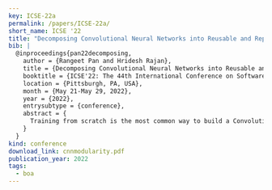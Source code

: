 ```yaml
---
key: ICSE-22a
permalink: /papers/ICSE-22a/
short_name: ICSE '22
title: "Decomposing Convolutional Neural Networks into Reusable and Replaceable Modules"
bib: |
  @inproceedings{pan22decomposing,
    author = {Rangeet Pan and Hridesh Rajan},
    title = {Decomposing Convolutional Neural Networks into Reusable and Replaceable Modules},
    booktitle = {ICSE'22: The 44th International Conference on Software Engineering},
    location = {Pittsburgh, PA, USA},
    month = {May 21-May 29, 2022},
    year = {2022},
    entrysubtype = {conference},
    abstract = {
      Training from scratch is the most common way to build a Convolutional Neural Network (CNN) based model. What if we can build new CNN models by reusing parts from previously build CNN models? What if we can improve a CNN model by replacing (possibly faulty) parts with other parts? In both cases, instead of training, can we identify the part responsible for each output class (module) in the model(s) and reuse or replace only the desired output classes to build a model? Prior work has proposed decomposing dense-based networks into modules (one for each output class) to enable reusability and replaceability in various scenarios. However, this work is limited to the dense layers and based on the one-to-one relationship between the nodes in consecutive layers. Due to the shared architecture in the CNN model, prior work cannot be adapted directly. In this paper, we propose to decompose a CNN model used for image classification problems into modules for each output class. These modules can further be reused or replaced to build a new model. We have evaluated our approach with CIFAR-10, CIFAR-100, and ImageNet tiny datasets with three variations of ResNet models and found that enabling decomposition comes with a small cost (1.77% and 0.85% for top-1 and top-5 accuracy, respectively). Also, building a model by reusing or replacing modules can be done with a 2.3% and 0.5% average loss of accuracy. Furthermore, reusing and replacing these modules reduces 𝐶𝑂2𝑒 emission by ∼37 times compared to training the model from scratch.
    }
  }
kind: conference
download_link: cnnmodularity.pdf
publication_year: 2022
tags:
  - boa
---
```

